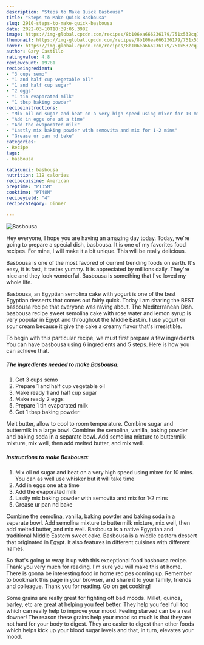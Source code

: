 ```yaml
---
description: "Steps to Make Quick Basbousa"
title: "Steps to Make Quick Basbousa"
slug: 2910-steps-to-make-quick-basbousa
date: 2022-03-10T18:39:05.398Z
image: https://img-global.cpcdn.com/recipes/8b106ea666236179/751x532cq70/basbousa-recipe-main-photo.jpg
thumbnail: https://img-global.cpcdn.com/recipes/8b106ea666236179/751x532cq70/basbousa-recipe-main-photo.jpg
cover: https://img-global.cpcdn.com/recipes/8b106ea666236179/751x532cq70/basbousa-recipe-main-photo.jpg
author: Gary Castillo
ratingvalue: 4.8
reviewcount: 19781
recipeingredient:
- "3 cups semo"
- "1 and half cup vegetable oil"
- "1 and half cup sugar"
- "2 eggs"
- "1 tin evaporated milk"
- "1 tbsp baking powder"
recipeinstructions:
- "Mix oil nd sugar and beat on a very high speed using mixer for 10 mins. You can as well use whisker but it will take time"
- "Add in eggs one at a time"
- "Add the evaporated milk"
- "Lastly mix baking powder with semovita and mix for 1-2 mins"
- "Grease ur pan nd bake"
categories:
- Recipe
tags:
- basbousa

katakunci: basbousa 
nutrition: 119 calories
recipecuisine: American
preptime: "PT35M"
cooktime: "PT48M"
recipeyield: "4"
recipecategory: Dinner

---
```



![Basbousa](https://img-global.cpcdn.com/recipes/8b106ea666236179/751x532cq70/basbousa-recipe-main-photo.jpg)

Hey everyone, I hope you are having an amazing day today. Today, we're going to prepare a special dish, basbousa. It is one of my favorites food recipes. For mine, I will make it a bit unique. This will be really delicious.

Basbousa is one of the most favored of current trending foods on earth. It's easy, it is fast, it tastes yummy. It is appreciated by millions daily. They're nice and they look wonderful. Basbousa is something that I've loved my whole life.

Basbousa, an Egyptian semolina cake with yogurt is one of the best Egyptian desserts that comes out fairly quick. Today I am sharing the BEST basbousa recipe that everyone was raving about. The Mediterranean Dish. basbousa recipe sweet semolina cake with rose water and lemon syrup is very popular in Egypt and throughout the Middle East.in. I use yogurt or sour cream because it give the cake a creamy flavor that&#39;s irresistible.


To begin with this particular recipe, we must first prepare a few ingredients. You can have basbousa using 6 ingredients and 5 steps. Here is how you can achieve that.

<!--inarticleads1-->

##### The ingredients needed to make Basbousa:

1. Get 3 cups semo
1. Prepare 1 and half cup vegetable oil
1. Make ready 1 and half cup sugar
1. Make ready 2 eggs
1. Prepare 1 tin evaporated milk
1. Get 1 tbsp baking powder


Melt butter, allow to cool to room temperature. Combine sugar and buttermilk in a large bowl. Combine the semolina, vanilla, baking powder and baking soda in a separate bowl. Add semolina mixture to buttermilk mixture, mix well, then add melted butter, and mix well. 

<!--inarticleads2-->

##### Instructions to make Basbousa:

1. Mix oil nd sugar and beat on a very high speed using mixer for 10 mins. You can as well use whisker but it will take time
1. Add in eggs one at a time
1. Add the evaporated milk
1. Lastly mix baking powder with semovita and mix for 1-2 mins
1. Grease ur pan nd bake


Combine the semolina, vanilla, baking powder and baking soda in a separate bowl. Add semolina mixture to buttermilk mixture, mix well, then add melted butter, and mix well. Basbousa is a native Egyptian and traditional Middle Eastern sweet cake. Basbousa is a middle eastern dessert that originated in Egypt. It also features in different cuisines with different names. 

So that's going to wrap it up with this exceptional food basbousa recipe. Thank you very much for reading. I'm sure you will make this at home. There is gonna be interesting food in home recipes coming up. Remember to bookmark this page in your browser, and share it to your family, friends and colleague. Thank you for reading. Go on get cooking!

Some grains are really great for fighting off bad moods. Millet, quinoa, barley, etc are great at helping you feel better. They help you feel full too which can really help to improve your mood. Feeling starved can be a real downer! The reason these grains help your mood so much is that they are not hard for your body to digest. They are easier to digest than other foods which helps kick up your blood sugar levels and that, in turn, elevates your mood.
